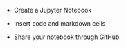 - Create a Jupyter Notebook

- Insert code and markdown cells

- Share your notebook through GitHub
